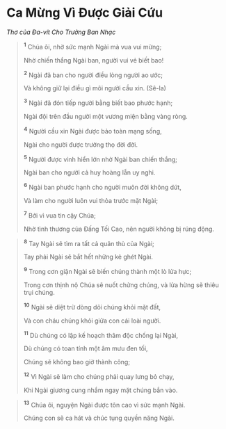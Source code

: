 # Ca Mừng Vì Ðược Giải Cứu
*Thơ của Ða-vít Cho Trưởng Ban Nhạc*

> <sup><b>1</b></sup> Chúa ôi, nhờ sức mạnh Ngài mà vua vui mừng;
> 
> Nhờ chiến thắng Ngài ban, người vui vẻ biết bao!
> 
> <sup><b>2</b></sup> Ngài đã ban cho người điều lòng người ao ước;
> 
> Và không giữ lại điều gì môi người cầu xin. (Sê-la)
> 
> <sup><b>3</b></sup> Ngài đã đón tiếp người bằng biết bao phước hạnh;
> 
> Ngài đội trên đầu người một vương miện bằng vàng ròng.
> 
> <sup><b>4</b></sup> Người cầu xin Ngài được bảo toàn mạng sống,
> 
> Ngài cho người được trường thọ đời đời.
> 
> <sup><b>5</b></sup> Người được vinh hiển lớn nhờ Ngài ban chiến thắng;
> 
> Ngài ban cho người cả huy hoàng lẫn uy nghi.
> 
> <sup><b>6</b></sup> Ngài ban phước hạnh cho người muôn đời không dứt,
> 
> Và làm cho người luôn vui thỏa trước mặt Ngài;
> 
> <sup><b>7</b></sup> Bởi vì vua tin cậy Chúa;
> 
> Nhờ tình thương của Ðấng Tối Cao, nên người không bị rúng động.
>


> <sup><b>8</b></sup> Tay Ngài sẽ tìm ra tất cả quân thù của Ngài;
> 
> Tay phải Ngài sẽ bắt hết những kẻ ghét Ngài.
> 
> <sup><b>9</b></sup> Trong cơn giận Ngài sẽ biến chúng thành một lò lửa hực;
> 
> Trong cơn thịnh nộ Chúa sẽ nuốt chửng chúng, và lửa hừng sẽ thiêu trụi chúng.
> 
> <sup><b>10</b></sup> Ngài sẽ diệt trừ dòng dõi chúng khỏi mặt đất,
> 
> Và con cháu chúng khỏi giữa con cái loài người.
> 
> <sup><b>11</b></sup> Dù chúng có lập kế hoạch thâm độc chống lại Ngài,
> 
> Dù chúng có toan tính một âm mưu đen tối,
> 
> Chúng sẽ không bao giờ thành công;
> 
> <sup><b>12</b></sup> Vì Ngài sẽ làm cho chúng phải quay lưng bỏ chạy,
> 
> Khi Ngài giương cung nhắm ngay mặt chúng bắn vào.
>


> <sup><b>13</b></sup> Chúa ôi, nguyện Ngài được tôn cao vì sức mạnh Ngài.
> 
> Chúng con sẽ ca hát và chúc tụng quyền năng Ngài.
>

